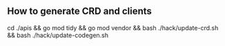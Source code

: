 ## How to generate CRD and clients

cd ./apis && go mod tidy && go mod vendor && bash ./hack/update-crd.sh && bash ./hack/update-codegen.sh